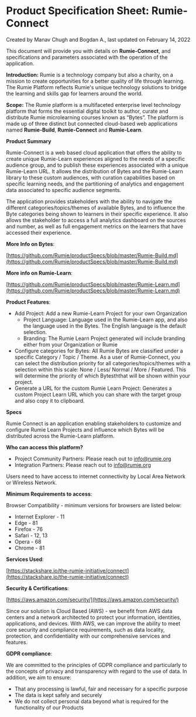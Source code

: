 Product Specification Sheet: Rumie-Connect
=================================================================

Created by Manav Chugh and Bogdan A., last updated on February 14, 2022

This document will provide you with details on **Rumie-Connect**, and specifications and parameters associated with the operation of the application.

**Introduction:**
Rumie is a technology company but also a charity, on a mission to create opportunities for a better quality of life through learning. The Rumie Platform reflects Rumie's unique technology solutions to bridge the learning and skills gap for learners around the world. 

**Scope:**
The Rumie platform is a multifaceted enterprise level technology platform that forms the essential digital toolkit to author, curate and distribute Rumie microlearning courses known as “Bytes”. The platform is made up of three distinct but connected cloud-based web applications named **Rumie-Build**, **Rumie-Connect** and **Rumie-Learn**.

**Product Summary**

Rumie-Connect is a web based cloud application that offers the ability to create unique Rumie-Learn experiences aligned to the needs of a specific audience group, and to publish these experiences associated with a unique Rumie-Learn URL. It allows the distribution of Bytes and the Rumie-Learn library to these custom audiences, with curation capabilities based on specific learning needs, and the partitioning of analytics and engagement data associated to specific audience segments.

The application provides stakeholders with the ability to navigate the different categories/topics/themes of available Bytes, and to influence the Byte categories being shown to learners in their specific experience. It also allows the stakeholder to access a full analytics dashboard on the sources and number, as well as full engagement metrics on the learners that have accessed their experience.


**More Info on Bytes**:

[https://github.com/Rumie/productSpecs/blob/master/Rumie-Build.md](https://github.com/Rumie/productSpecs/blob/master/Rumie-Build.md)

**More info on Rumie-Learn**:

[https://github.com/Rumie/productSpecs/blob/master/Rumie-Learn.md](https://github.com/Rumie/productSpecs/blob/master/Rumie-Learn.md)

**Product Features**:

* Add Project: Add a new Rumie-Learn Project for your own Organization
  - Project Language: Language used in the Rumie-Learn app, and also the language used in the Bytes. The English language is the default selection.
  - Branding: The Rumie Learn Project generated will include branding either from your Organization or Rumie
* Configure categories for Bytes: All Rumie Bytes are classified under a specific Category / Topic / Theme. As a user of Rumie-Connect, you can select the distribution priority for all categories/topics/themes with a selection within this scale: None / Less/ Normal / More / Featured. This will determine the priority of which Bytesththat will be shown within your project.
* Generate a URL for the custom Rumie Learn Project: Generates a custom Project Learn URL which you can share with the target group and also copy it to clipboard.

**Specs**

Rumie Connect is an application enabling stakeholders to customize and configure Rumie Learn Projects and influence which Bytes will be distributed across the Rumie-Learn platform.

**Who can access this platform?**

* Project Community Partners: Please reach out to [info@rumie.org](mailto:info@rumie.org)
* Integration Partners: Please reach out to [info@rumie.org](mailto:info@rumie.org)

Users need to have access to internet connectivity by Local Area Network or Wireless Network.

**Minimum Requirements to access**:

Browser Compatibility - minimum versions for browsers are listed below:

* Internet Explorer - 11
* Edge - 81
* Firefox - 76
* Safari - 12, 13
* Opera - 68
* Chrome - 81

**Services Used**:

[https://stackshare.io/the-rumie-initiative/connect](https://stackshare.io/the-rumie-initiative/connect)

**Security & Certifications**:

[https://aws.amazon.com/security/](https://aws.amazon.com/security/)

Since our solution is Cloud Based (AWS) - we benefit from AWS data centers and a network architected to protect your information, identities, applications, and devices. With AWS, we can improve the ability to meet core security and compliance requirements, such as data locality, protection, and confidentiality with our comprehensive services and features.

**GDPR compliance**:

We are committed to the principles of GDPR compliance and particularly to the concepts of privacy and transparency with regard to the use of data. In addition, we aim to ensure:

* That any processing is lawful, fair and necessary for a specific purpose
* The data is kept safely and securely
* We do not collect personal data beyond what is required for the functionality of our Products
